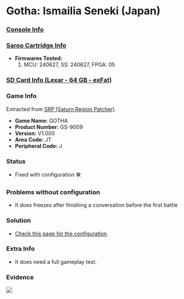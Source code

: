 # Gotha: Ismailia Seneki (Japan)

### [Console Info](../../../../../Info/Consoles/VA13/README.md)

### [Saroo Cartridge Info](../../../../../Info/Cartridges/RetroGameParadiseStore/1.32F/README.md)

- <b>Firmwares Tested:</b>
  1. MCU: 240627, SS: 240627, FPGA: 05

### [SD Card Info (Lexar - 64 GB - exFat)](../../../../../Info/SdCards/Lexar/64GB/exfat/README.md)

### Game Info

Extracted from [SRP (Saturn Region Patcher)](https://segaxtreme.net/resources/saturn-region-patcher.81/download).

- <b>Game Name:</b> GOTHA
- <b>Product Number:</b> GS-9009
- <b>Version:</b> V1.000
- <b>Area Code:</b> JT
- <b>Peripheral Code:</b> J

### Status

- Fixed with configuration :hammer_and_wrench:

### Problems without configuration

- It does freezes after finishing a conversation before the first battle

### Solution

- [Check this page for the configuration](https://github.com/williamdsw/saroo-configuration-list/blob/master/J/GS-9009/README.md).

### Extra Info

- It does need a full gameplay test.

### Evidence

[![](https://img.youtube.com/vi/bOjnu1jbtpY/0.jpg)](https://www.youtube.com/watch?v=bOjnu1jbtpY)
